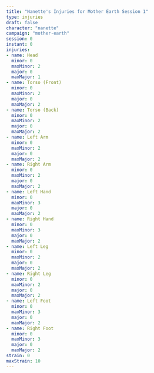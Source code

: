 ```yaml
---
title: "Nanette's Injuries for Mother Earth Session 1"
type: injuries
draft: false
character: "nanette"
campaign: "mother-earth"
session: 0
instant: 0
injuries:
- name: Head
  minor: 0
  maxMinor: 2
  major: 0
  maxMajor: 1
- name: Torso (Front)
  minor: 0
  maxMinor: 2
  major: 0
  maxMajor: 2
- name: Torso (Back)
  minor: 0
  maxMinor: 2
  major: 0
  maxMajor: 2
- name: Left Arm
  minor: 0
  maxMinor: 2
  major: 0
  maxMajor: 2
- name: Right Arm
  minor: 0
  maxMinor: 2
  major: 0
  maxMajor: 2
- name: Left Hand
  minor: 0
  maxMinor: 3
  major: 0
  maxMajor: 2
- name: Right Hand
  minor: 0
  maxMinor: 3
  major: 0
  maxMajor: 2
- name: Left Leg
  minor: 0
  maxMinor: 2
  major: 0
  maxMajor: 2
- name: Right Leg
  minor: 0
  maxMinor: 2
  major: 0
  maxMajor: 2
- name: Left Foot
  minor: 0
  maxMinor: 3
  major: 0
  maxMajor: 2
- name: Right Foot
  minor: 0
  maxMinor: 3
  major: 0
  maxMajor: 2
strain: 0
maxStrain: 10
---
```


